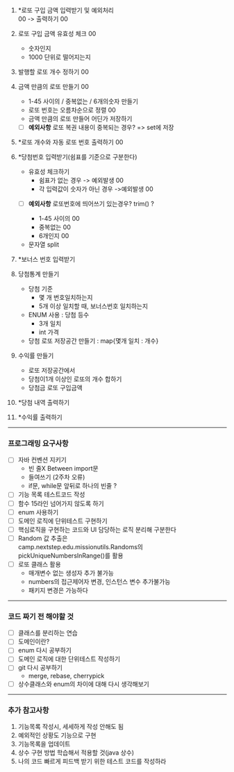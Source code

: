 1. *로또 구입 금액 입력받기 및 예외처리<br> 00
-> 출력하기 00
2. 로또 구입 금액 유효성 체크 00
   - 숫자인지
   - 1000 단위로 떨어지는지

3. 발행할 로또 개수 정하기 00

4. 금액 만큼의 로또 만들기 00
   - 1-45 사이의 / 중복없는 / 6개의숫자 만들기
   - 로또 번호는 오름차순으로 정렬 00
   - 금액 만큼의 로또 만들어 어딘가 저장하기
   - [ ] **예외사항** 로또 복권 내용이 중복되는 경우? => set에 저장

5. *로또 개수와 자동 로또 번호 출력하기 00

6. *당첨번호 입력받기(쉼표를 기준으로 구분한다)
    - 유효성 체크하기
      - 쉼표가 없는 경우 -> 예외발생 00
      - 각 입력값이 숫자가 아닌 경우 ->예외발생 00
    - [ ] **예외사항** 로또번호에 띄어쓰기 있는경우? trim() ?
      
      - 1-45 사이의 00
      - 중복없는 00
      - 6개인지 00
   
    - 문자열 split

7. *보너스 번호 입력받기

8. 당첨통계 만들기
   - 당첨 기준
     - 몇 개 번호일치하는지
     - 5개 이상 일치할 때, 보너스번호 일치하는지
   - ENUM 사용 : 당첨 등수
     - 3개 일치
     - int 가격
   - 당첨 로또 저장공간 만들기 : map{몇개 일치 : 개수}

9. 수익률 만들기
   - 로또 저장공간에서
   - 당첨이1개 이상인 로또의 개수 합하기
   - 당첨금 로또 구입금액
   
10. *당첨 내역 출력하기

11. *수익률 출력하기


---
### 프로그래밍 요구사항
- [ ] 자바 컨벤션 지키기
  - 빈 줄X Between import문
  - 들여쓰기 (2주차 오류)
  - if문, while문 앞뒤로 하나의 빈줄 ?
- [ ] 기능 목록 테스트코드 작성
- [ ] 함수 15라인 넘어가지 않도록 하기
- [ ] enum 사용하기
- [ ] 도메인 로직에 단위테스트 구현하기
- [ ] 핵심로직을 구현하는 코드와 UI 담당하는 로직 분리해 구분한다
- [ ] Random 값 추출은<br> camp.nextstep.edu.missionutils.Randoms의 pickUniqueNumbersInRange()를 활용
- [ ] 로또 클래스 활용
  - 매개변수 없는 생성자 추가 불가능
  - numbers의 접근제어자 변경, 인스턴스 변수 추가불가능
  - 패키지 변경은 가능하다
---

### 코드 짜기 전 해야할 것
- [ ] 클래스를 분리하는 연습
- [ ] 도메인이란?
- [ ] enum 다시 공부하기
- [ ] 도메인 로직에 대한 단위테스트 작성하기
- [ ] git 다시 공부하기
  - merge, rebase, cherrypick
- [ ] 상수클래스와 enum의 차이에 대해 다시 생각해보기
---

### 추가 참고사항
1. 기능목록 작성시, 세세하게 작성 안해도 됨
2. 예외적인 상황도 기능으로 구현
3. 기능목록을 업데이트
4. 상수 구현 방법 학습해서 적용할 것(java 상수)
5. 나의 코드 빠르게 피드백 받기 위한 테스트 코드를 작성하라

 
